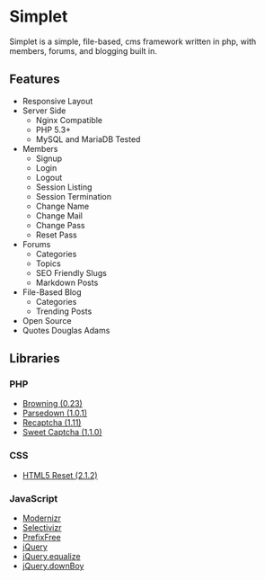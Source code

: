 # Simplet
Simplet is a simple, file-based, cms framework written in php, with members, forums, and blogging built in.

## Features
- Responsive Layout
- Server Side
	- Nginx Compatible
	- PHP 5.3+
	- MySQL and MariaDB Tested
- Members
	- Signup
	- Login
	- Logout
	- Session Listing
	- Session Termination
	- Change Name
	- Change Mail
	- Change Pass
	- Reset Pass
- Forums
	- Categories
	- Topics
	- SEO Friendly Slugs
	- Markdown Posts
- File-Based Blog
	- Categories
	- Trending Posts
- Open Source
- Quotes Douglas Adams

## Libraries

### PHP
- [Browning (0.23)](https://github.com/eustasy/browning-a-mailgun-script)
- [Parsedown (1.0.1)](https://github.com/erusev/parsedown)
- [Recaptcha (1.11)](https://code.google.com/p/recaptcha/downloads/list?q=label:phplib-Latest)
- [Sweet Captcha (1.1.0)](https://github.com/sweetcaptcha/sweetcaptcha-sdk-php)

### CSS
- [HTML5 Reset (2.1.2)](https://github.com/murtaugh/HTML5-Reset)

### JavaScript
- [Modernizr](http://modernizr.com/)
- [Selectivizr](https://github.com/keithclark/selectivizr)
- [PrefixFree](https://github.com/LeaVerou/prefixfree)
- [jQuery](http://jquery.com/)
- [jQuery.equalize](https://github.com/eustasy/jquery.equalize)
- [jQuery.downBoy](https://github.com/eustasy/jquery.downboy)
